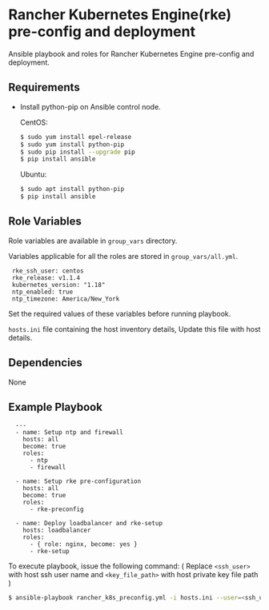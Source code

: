 Rancher Kubernetes Engine(rke) pre-config and deployment
=========

Ansible playbook and roles for Rancher Kubernetes Engine pre-config and deployment.


Requirements
------------

* Install python-pip on Ansible control node.

  CentOS:
    ```bash
    $ sudo yum install epel-release
    $ sudo yum install python-pip
    $ sudo pip install --upgrade pip
    $ pip install ansible
    ```
  Ubuntu:
    ```bash
    $ sudo apt install python-pip
    $ pip install ansible
    ```

Role Variables
--------------

Role variables are available in `group_vars` directory.

Variables applicable for all the roles are stored in `group_vars/all.yml`.
   ```
    rke_ssh_user: centos
    rke_release: v1.1.4
    kubernetes_version: "1.18"
    ntp_enabled: true
    ntp_timezone: America/New_York
```
Set the required values of these variables before running playbook.

`hosts.ini` file containing the host inventory details, Update this file with host details.

Dependencies
------------

None

Example Playbook
----------------

      ---
      - name: Setup ntp and firewall
        hosts: all
        become: true
        roles:
          - ntp
          - firewall

      - name: Setup rke pre-configuration
        hosts: all
        become: true
        roles:
          - rke-preconfig

      - name: Deploy loadbalancer and rke-setup
        hosts: loadbalancer
        roles:
          - { role: nginx, become: yes }
          - rke-setup

To execute playbook, issue the following command:
( Replace `<ssh_user>` with host ssh user name and `<key_file_path>` with host private key file path )
   ```bash
   $ ansible-playbook rancher_k8s_preconfig.yml -i hosts.ini --user=<ssh_user> --key-file=<key_file_path>
   ```
